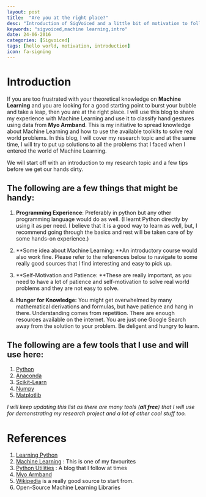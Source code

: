```yaml
---
layout: post
title:  "Are you at the right place?"
desc: "Introduction of SigVoiced and a little bit of motivation to follow the posts."
keywords: "sigvoiced,machine learning,intro"
date: 24-06-2016
categories: [Sigvoiced]
tags: [hello world, motivation, introduction]
icon: fa-signing
---
```


# **Introduction**

If you are too frustrated with your theoretical knowledge on <strong>Machine Learning</strong> and you are looking for a good starting point to burst your bubble and take a leap, then you are at the right place. I will use this blog to share my experience with Machine Learning and use it to classify hand gestures using data from <strong>Myo Armband</strong>. This is my initiative to spread knowledge about Machine Learning and how to use the available toolkits to solve real world problems. In this blog, I will cover my research topic and at the same time, I will try to put up solutions to all the problems that I faced when I entered the world of Machine Learning.

We will start off with an introduction to my research topic and a few tips before we get our hands dirty.


## **The following are a few things that might be handy:**
1. **Programming Experience**: Preferably in python but any other programming language would do as well. (I learnt Python directly by using it as per need. I believe that it is a good way to learn as well, but, I recommend going through the basics and rest will be taken care of by some hands-on experience.)

2. **Some idea about Machine Learning: **An introductory course would also work fine. Please refer to the references below to navigate to some really good sources that I find interesting and easy to pick up.

3. **Self-Motivation and Patience: **These are really important, as you need to have a lot of patience and self-motivation to solve real world problems and they are not easy to solve.

4. **Hunger for Knowledge:** You might get overwhelmed by many mathematical derivations and formulas, but have patience and hang in there. Understanding comes from repetition. There are enough resources available on the internet. You are just one Google Search away from the solution to your problem. Be deligent and hungry to learn.

## **The following are a few tools that I use and will use here:**
1. [Python](https://www.python.org/)
2. <a href="https://www.continuum.io/downloads" target="_blank">Anaconda</a>
4. <a href="http://scikit-learn.org/stable/" target="_blank">Scikit-Learn</a>
5. <a href="http://www.numpy.org/" target="_blank">Numpy</a>
6. <a href="http://matplotlib.org/" target="_blank">Matplotlib</a>

<em>I will keep updating this list as there are many tools (<strong>all free</strong>) that I will use for demonstrating my research project and a lot of other cool stuff too.</em>

# References
<ol>
	<li><a href="http://www.tutorialspoint.com/python/" target="_blank">Learning Python</a></li>
	<li><a href="https://www.coursera.org/learn/machine-learning" target="_blank">Machine Learning</a> : This is one of my favourites</li>
	<li><a href="https://realpython.com/blog/" target="_blank">Python Utilities</a> : A blog that I follow at times</li>
	<li><a href="https://www.myo.com/" target="_blank">Myo Armband</a></li>
	<li><a href="https://en.wikipedia.org/wiki/Machine_learning" target="_blank">Wikipedia</a> is a really good source to start from.</li>
	<li>Open-Source Machine Learning Libraries</li>
</ol>
